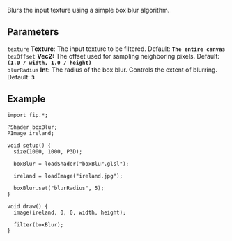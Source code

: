 Blurs the input texture using a simple box blur algorithm.

## Parameters
`texture` **Texture**: The input texture to be filtered. Default: **`The entire canvas`**
<br>
`texOffset` **Vec2:** The offset used for sampling neighboring pixels. Default: **`(1.0 / width, 1.0 / height)`**
<br>
`blurRadius` **Int:** The radius of the box blur. Controls the extent of blurring. Default: **`3`**

## Example
```processing
import fip.*;

PShader boxBlur;
PImage ireland;

void setup() {
  size(1000, 1000, P3D);

  boxBlur = loadShader("boxBlur.glsl");

  ireland = loadImage("ireland.jpg");

  boxBlur.set("blurRadius", 5);
}

void draw() {
  image(ireland, 0, 0, width, height);

  filter(boxBlur);
}
```